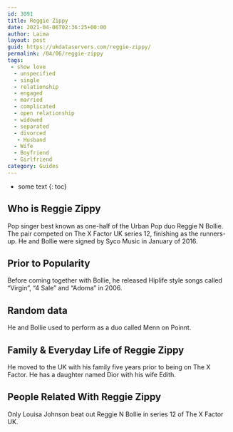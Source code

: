 ```yaml
---
id: 3091
title: Reggie Zippy
date: 2021-04-06T02:36:25+00:00
author: Laima
layout: post
guid: https://ukdataservers.com/reggie-zippy/
permalink: /04/06/reggie-zippy
tags:
 - show love
  - unspecified
  - single
  - relationship
  - engaged
  - married
  - complicated
  - open relationship
  - widowed
  - separated
  - divorced
   - Husband
  - Wife
  - Boyfriend
  - Girlfriend
category: Guides
---
```


* some text
{: toc}


## Who is Reggie Zippy
                  
                  
                  
Pop singer best known as one-half of the Urban Pop duo Reggie N Bollie. The pair competed on The X Factor UK series 12, finishing as the runners-up. He and Bollie were signed by Syco Music in January of 2016.
                  
              
            
              
            
                
                
                
## Prior to Popularity
                  
                  
                  
Before coming together with Bollie, he released Hiplife style songs called &#8220;Virgin&#8221;, &#8220;4 Sale&#8221; and &#8220;Adoma&#8221; in 2006.
                  
              
            
              
            
                
                
                
## Random data
                  
                  
                  
He and Bollie used to perform as a duo called Menn on Poinnt.
                  
              
            
              
            
                
                
                
## Family & Everyday Life of Reggie Zippy
                  
                  
                  
He moved to the UK with his family five years prior to being on The X Factor. He has a daughter named Dior with his wife Edith.
                  
              
            
              
            
                
                
                
## People Related With Reggie Zippy
                  
                  
                  
Only Louisa Johnson beat out Reggie N Bollie in series 12 of The X Factor UK.
                  
              
            
              
            
                
              
            
              
              
            
            
              
            
          
          
          